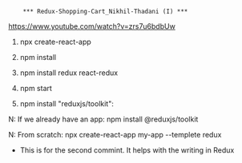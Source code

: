     	*** Redux-Shopping-Cart_Nikhil-Thadani (I) ***

https://www.youtube.com/watch?v=zrs7u6bdbUw

1. npx create-react-app

2. npm install

3. npm install redux react-redux

4. npm start

5. npm install "reduxjs/toolkit":

N: If we already have an app:
npm install @reduxjs/toolkit

N: From scratch:
npx create-react-app my-app --templete redux

- This is for the second commint. It helps with the writing in Redux
